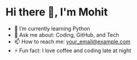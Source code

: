 # Hi there 👋, I'm Mohit
- 🌱 I’m currently learning Python
- 💬 Ask me about: Coding, GitHub, and Tech
- 📫 How to reach me: your_email@example.com
- ⚡ Fun fact: I love coffee and coding late at night
